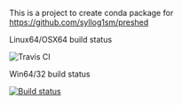 This is a project to create conda package for https://github.com/syllog1sm/preshed

Linux64/OSX64 build status 


![Travis CI](https://travis-ci.org/henningpeters/preshed-conda.svg?branch=master)

Win64/32 build status


[![Build status](https://ci.appveyor.com/api/projects/status/f8s6i4ahkhhn65b4?svg=true)](https://ci.appveyor.com/project/maxirmx/preshed-conda)
                      
